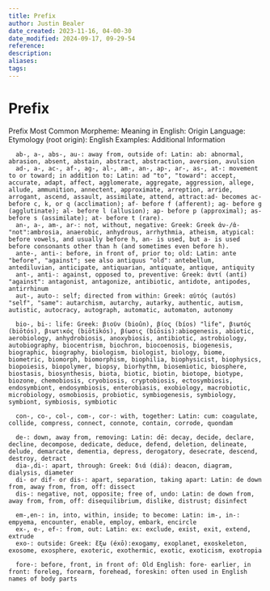 ```yaml
---
title: Prefix
author: Justin Bealer
date_created: 2023-11-16, 04-00-30
date_modified: 2024-09-17, 09-29-54
reference: 
description: 
aliases: 
tags: 
---
```

# Prefix
Prefix
  Most Common
  Morpheme: Meaning in English: Origin Language: Etymology (root origin): English Examples: Additional Information
  
      ab-, a-, abs-, au-: away from, outside of: Latin: ab: abnormal, abrasion, absent, abstain, abstract, abstraction, aversion, avulsion 
      ad-, a-, ac-, af-, ag-, al-, am-, an-, ap-, ar-, as-, at-: movement to or toward; in addition to: Latin: ad "to", "toward": accept, accurate, adapt, affect, agglomerate, aggregate, aggression, allege, allude, ammunition, annectent, approximate, arreption, arride, arrogant, ascend, assault, assimilate, attend, attract:ad- becomes ac- before c, k, or q (acclimation); af- before f (afferent); ag- before g (agglutinate); al- before l (allusion); ap- before p (approximal); as- before s (assimilate); at- before t (rare). 
      an-, a-, am-, ar-: not, without, negative: Greek: Greek ἀν-/ἀ- "not":ambrosia, anaerobic, anhydrous, arrhythmia, atheism, atypical: before vowels, and usually before h, an- is used, but a- is used before consonants other than h (and sometimes even before h). 
      ante-, anti-: before, in front of, prior to; old: Latin: ante "before", "against"; see also antiquus "old": antebellum, antediluvian, anticipate, antiquarian, antiquate, antique, antiquity 
      ant-, anti-: against, opposed to, preventive: Greek: ἀντί (antí) "against": antagonist, antagonize, antibiotic, antidote, antipodes, antirrhinum 
      aut-, auto-: self; directed from within: Greek: αὐτός (autós) "self", "same": autarchism, autarchy, autarky, authentic, autism, autistic, autocracy, autograph, automatic, automaton, autonomy
      
      bio-, bi-: life: Greek: βιοῦν (bioûn), βίος (bíos) "life", βιωτός (biōtós), βιωτικός (biōtikós), βίωσις (bíōsis):abiogenesis, abiotic, aerobiology, anhydrobiosis, anoxybiosis, antibiotic, astrobiology, autobiography, biocentrism, biochron, biocoenosis, biogenesis, biographic, biography, biologism, biologist, biology, biome, biometric, biomorph, biomorphism, biophilia, biophysicist, biophysics, biopoiesis, biopolymer, biopsy, biorhythm, biosemiotic, biosphere, biostasis, biosynthesis, biota, biotic, biotin, biotope, biotype, biozone, chemobiosis, cryobiosis, cryptobiosis, ectosymbiosis, endosymbiont, endosymbiosis, enterobiasis, exobiology, macrobiotic, microbiology, osmobiosis, probiotic, symbiogenesis, symbiology, symbiont, symbiosis, symbiotic 
      
      con-, co-, col-, com-, cor-: with, together: Latin: cum: coagulate, collide, compress, connect, connote, contain, corrode, quondam
      
      de-: down, away from, removing: Latin: dē: decay, decide, declare, decline, decompose, dedicate, deduce, defend, deletion, delineate, delude, demarcate, dementia, depress, derogatory, desecrate, descend, destroy, detract 
      dia-,di-: apart, through: Greek: διά (diá): deacon, diagram, dialysis, diameter
      di- or dif- or dis-: apart, separation, taking apart: Latin: de down from, away from, from, off: dissect 
      dis-: negative, not, opposite; free of, undo: Latin: de down from, away from, from, off: disequilibrium, dislike, distrust; disinfect
      
      em-,en-: in, into, within, inside; to become: Latin: im-, in-: empyema, encounter, enable, employ, embark, encircle
      ex-, e-, ef-: from, out: Latin: ex: exclude, exist, exit, extend, extrude
      exo-: outside: Greek: ἔξω (éxō):exogamy, exoplanet, exoskeleton, exosome, exosphere, exoteric, exothermic, exotic, exoticism, exotropia
      
      fore-: before, front, in front of: Old English: fore- earlier, in front: foreleg, forearm, forehead, foreskin: often used in English names of body parts
      
      
      
      
  
  
  
  
